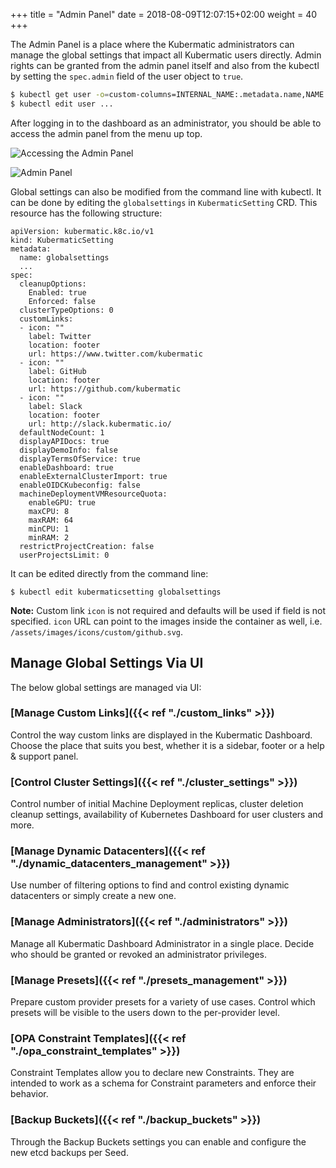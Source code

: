 +++
title = "Admin Panel"
date = 2018-08-09T12:07:15+02:00
weight = 40
+++

The Admin Panel is a place where the Kubermatic administrators can manage the global settings that
impact all Kubermatic users directly. Admin rights can be granted from the admin panel itself and also from the kubectl by
setting the `spec.admin` field of the user object to `true`.

```bash
$ kubectl get user -o=custom-columns=INTERNAL_NAME:.metadata.name,NAME:.spec.name,EMAIL:.spec.email,ADMIN:.spec.admin
$ kubectl edit user ...
```

After logging in to the dashboard as an administrator, you should be able to access the admin panel from the menu up
top.

![](/img/kubermatic/master/ui/admin_panel_access.png?height=300px&classes=shadow,border "Accessing the Admin Panel")

![](/img/kubermatic/master/ui/panel.png?height=350px&classes=shadow,border "Admin Panel")

Global settings can also be modified from the command line with kubectl. It can be done by editing the `globalsettings` in `KubermaticSetting` CRD. This resource has the following structure:

```
apiVersion: kubermatic.k8c.io/v1
kind: KubermaticSetting
metadata:
  name: globalsettings
  ...
spec:
  cleanupOptions:
    Enabled: true
    Enforced: false
  clusterTypeOptions: 0
  customLinks:
  - icon: ""
    label: Twitter
    location: footer
    url: https://www.twitter.com/kubermatic
  - icon: ""
    label: GitHub
    location: footer
    url: https://github.com/kubermatic
  - icon: ""
    label: Slack
    location: footer
    url: http://slack.kubermatic.io/
  defaultNodeCount: 1
  displayAPIDocs: true
  displayDemoInfo: false
  displayTermsOfService: true
  enableDashboard: true
  enableExternalClusterImport: true
  enableOIDCKubeconfig: false
  machineDeploymentVMResourceQuota:
    enableGPU: true
    maxCPU: 8
    maxRAM: 64
    minCPU: 1
    minRAM: 2
  restrictProjectCreation: false
  userProjectsLimit: 0

```

It can be edited directly from the command line:

```
$ kubectl edit kubermaticsetting globalsettings
```

**Note:** Custom link `icon` is not required and defaults will be used if field is not specified. `icon` URL can
point to the images inside the container as well, i.e. `/assets/images/icons/custom/github.svg`.

## Manage Global Settings Via UI

The below global settings are managed via UI:

### [Manage Custom Links]({{< ref "./custom_links" >}})
Control the way custom links are displayed in the Kubermatic Dashboard. Choose the place that suits you best, whether
it is a sidebar, footer or a help & support panel.

### [Control Cluster Settings]({{< ref "./cluster_settings" >}})
Control number of initial Machine Deployment replicas, cluster deletion cleanup settings, availability of
Kubernetes Dashboard for user clusters and more.

### [Manage Dynamic Datacenters]({{< ref "./dynamic_datacenters_management" >}})
Use number of filtering options to find and control existing dynamic datacenters or simply create a new one.

### [Manage Administrators]({{< ref "./administrators" >}})
Manage all Kubermatic Dashboard Administrator in a single place. Decide who should be granted or revoked an administrator
privileges.

### [Manage Presets]({{< ref "./presets_management" >}})
Prepare custom provider presets for a variety of use cases. Control which presets will be visible to the users down to
the per-provider level.

### [OPA Constraint Templates]({{< ref "./opa_constraint_templates" >}})
Constraint Templates allow you to declare new Constraints. They are intended to work as a schema for Constraint parameters and enforce their behavior.

### [Backup Buckets]({{< ref "./backup_buckets" >}})
Through the Backup Buckets settings you can enable and configure the new etcd backups per Seed. 
